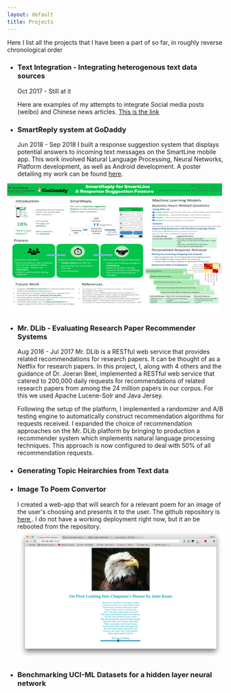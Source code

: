 ```yaml
---
layout: default
title: Projects 
---
```


Here I list all the projects that I have been a part of so far, in roughly reverse chronological order

* ### Text Integration - Integrating heterogenous text data sources
	Oct 2017 - Still at it

	Here are examples of my attempts to integrate Social media posts (weibo) and Chinese news articles. <a href="/projects/textIntegration"> This is the link </a>
	
	
* ### SmartReply system at GoDaddy
	Jun 2018 - Sep 2018
	I built a response suggestion system that displays potential answers to incoming text messages on the SmartLine mobile app. This work involved Natural Language Processing, Neural Networks, Platform development, as well as Android development. A poster detailing my work can be found [here](/docs/Poster.pdf). 
<img border="0" alt="GoDaddy Poster" class="center" src="/docs/Poster.jpg" width="500" height="300" >
	
* ### Mr. DLib - Evaluating Research Paper Recommender Systems
	Aug 2016 - Jul 2017
	Mr. DLib is a RESTful web service that provides related recommendations for research papers. It can be thought of as a Netflix for research papers. In this project, I, along with 4 others and the guidance of Dr. Joeran Beel, implemented a RESTful web service that catered to 200,000 daily requests for recommendations of related research papers from among the 24 million papers in our corpus. For this we used Apache Lucene-Solr and Java Jersey.  
	
	Following the setup of the platform, I implemented a randomizer and A/B testing engine to automatically construct recommendation algorithms for requests received. I expanded the choice of recommendation approaches on the Mr. DLib platform by bringing to production a recommender system which implements natural language processing techniques. This approach is now configured to deal with 50% of all recommendation requests.
* ### Generating Topic Heirarchies from Text data
* ### Image To Poem Convertor
	I created a web-app that will search for a relevant poem for an image of the user's choosing and presents it to the user. The github repository is <a href="https://github.com/sakshiudeshi/ImageToPoetryConverter"> here </a>. I do not have a working deployment right now, but it an be rebooted from the repository.
	<img border = "0" alt="John Keat's Poem relevant to the image of an eagle" class="center" src="/projects/image2poem.png" width="500" height="300">
* ### Benchmarking UCI-ML Datasets for a hidden layer neural network
